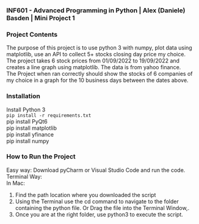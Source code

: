 ### INF601 - Advanced Programming in Python | Alex (Daniele) Basden | Mini Project 1

### Project Contents
The purpose of this project is to use python 3 with numpy, plot data using matplotlib, use an API to collect 5+ stocks closing day price my choice.  
The project takes 6 stock prices from 01/09/2022 to 19/09/2022 and creates a line graph using matplotlib. The data is from yahoo finance.  
The Project when ran correctly should show the stocks of 6 companies of my choice in a graph for the 10 business days between the dates above.

### Installation
Install Python 3  
`pip install -r requirements.txt`   
pip install PyQt6  
pip install matplotlib  
pip install yfinance  
pip install numpy   

### How to Run the Project
Easy way: Download pyCharm or Visual Studio Code and run the code.
Terminal Way:  
In Mac:  
1. Find the path location where you downloaded the script
2. Using the Terminal use the cd command to navigate to the folder containing the python file. Or Drag the file into the Terminal Window,.
3. Once you are at the right folder, use python3 <miniproject1> to execute the script. 

